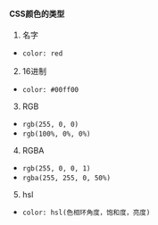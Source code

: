 #### CSS颜色的类型
1. 名字 
* `color: red`
2. 16进制
* `color: #00ff00`
3. RGB
* `rgb(255, 0, 0)`
* `rgb(100%, 0%, 0%)`
4. RGBA 
* `rgb(255, 0, 0, 1)`
* `rgba(255, 255, 0, 50%)`
5. hsl
* `color: hsl(色相环角度，饱和度，亮度)`



